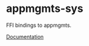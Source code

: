 # appmgmts-sys #
FFI bindings to appmgmts.

[Documentation](https://retep998.github.io/doc/appmgmts-sys/)
